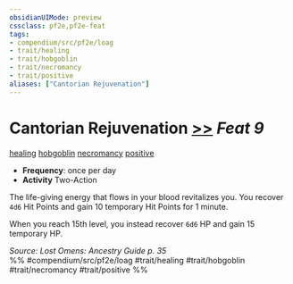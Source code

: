 ```yaml
---
obsidianUIMode: preview
cssclass: pf2e,pf2e-feat
tags:
- compendium/src/pf2e/loag
- trait/healing
- trait/hobgoblin
- trait/necromancy
- trait/positive
aliases: ["Cantorian Rejuvenation"]
---
```

# Cantorian Rejuvenation  [>>](../../rules/core-rulebook/chapter-9-playing-the-game.md#Actions "Two-Action") *Feat 9*  
[healing](../../rules/traits/healing.md)  [hobgoblin](../../rules/traits/hobgoblin-locg.md)  [necromancy](../../rules/traits/necromancy.md)  [positive](../../rules/traits/positive.md)  

- **Frequency**: once per day
- **Activity** Two-Action

The life-giving energy that flows in your blood revitalizes you. You recover `4d6` Hit Points and gain 10 temporary Hit Points for 1 minute.

When you reach 15th level, you instead recover `6d6` HP and gain 15 temporary HP.

*Source: Lost Omens: Ancestry Guide p. 35*  
%% #compendium/src/pf2e/loag #trait/healing #trait/hobgoblin #trait/necromancy #trait/positive %%